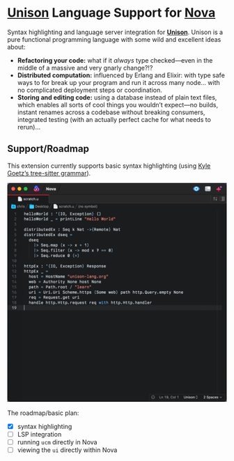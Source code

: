 # [Unison][unison] Language Support for [Nova][nova]

[unison]: https://www.unison-lang.org
[nova]: https://nova.app

Syntax highlighting and language server integration for [**Unison**][unison]. Unison is a pure functional programming language with some wild and excellent ideas about:

- **Refactoring your code:** what if it _always_ type checked—even in the middle of a massive and very gnarly change?!?
- **Distributed computation:** influenced by Erlang and Elixir: with type safe ways to for break up your program and run it across many node… with no complicated deployment steps or coordination.
- **Storing and editing code:** using a database instead of plain text files, which enables all sorts of cool things you wouldn’t expect—no builds, instant renames across a codebase without breaking consumers, integrated testing (with an actually perfect cache for what needs to rerun)…

## Support/Roadmap

This extension currently supports basic syntax highlighting (using [Kyle Goetz’s tree-sitter grammar][ts]).

[ts]: https://github.com/kylegoetz/tree-sitter-unison

![](./Images/extension/basic-examples.png)

The roadmap/basic plan:

- [x] syntax highlighting
- [ ] LSP integration
- [ ] running `ucm` directly in Nova
- [ ] viewing the `ui` directly within Nova
